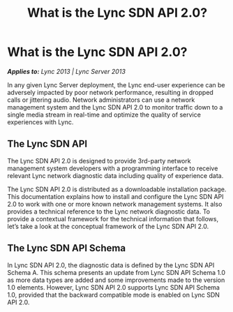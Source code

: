 ﻿---
title: What is the Lync SDN API 2.0?
TOCTitle: What is the Lync SDN API 2.0?
ms:assetid: fba44310-0618-4662-8117-44c3b1ebe57b
ms:mtpsurl: https://msdn.microsoft.com/en-us/library/Dn439292(v=office.15)
ms:contentKeyID: 57261028
ms.date: 07/24/2014
mtps_version: v=office.15
---

# What is the Lync SDN API 2.0?


_**Applies to:** Lync 2013 | Lync Server 2013_

In any given Lync Server deployment, the Lync end-user experience can be adversely impacted by poor network performance, resulting in dropped calls or jittering audio. Network administrators can use a network management system and the Lync SDN API 2.0 to monitor traffic down to a single media stream in real-time and optimize the quality of service experiences with Lync.

## The Lync SDN API

The Lync SDN API 2.0 is designed to provide 3rd-party network management system developers with a programming interface to receive relevant Lync network diagnostic data including quality of experience data.

The Lync SDN API 2.0 is distributed as a downloadable installation package. This documentation explains how to install and configure the Lync SDN API 2.0 to work with one or more known network management systems. It also provides a technical reference to the Lync network diagnostic data. To provide a contextual framework for the technical information that follows, let’s take a look at the conceptual framework of the Lync SDN API 2.0.

## The Lync SDN API Schema

In Lync SDN API 2.0, the diagnostic data is defined by the Lync SDN API Schema A. This schema presents an update from Lync SDN API Schema 1.0 as more data types are added and some improvements made to the version 1.0 elements. However, Lync SDN API 2.0 supports Lync SDN API Schema 1.0, provided that the backward compatible mode is enabled on Lync SDN API 2.0.

